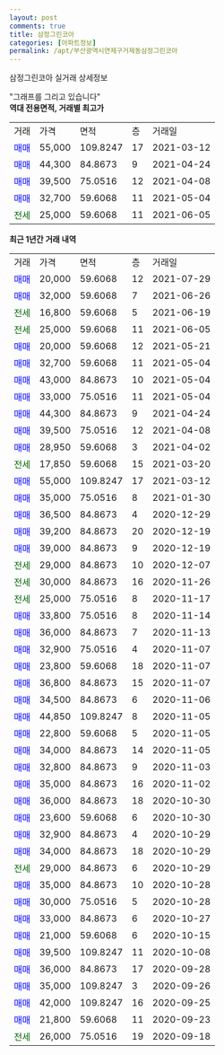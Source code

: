 ```yaml
---
layout: post
comments: true
title: 삼정그린코아
categories: [아파트정보]
permalink: /apt/부산광역시연제구거제동삼정그린코아
---
```


삼정그린코아 실거래 상세정보

<script type="text/javascript">
  google.charts.load('current', {'packages':['line', 'corechart']});
  google.charts.setOnLoadCallback(drawChart);

  function drawChart() {
    var data = new google.visualization.DataTable();
    data.addColumn('date', '거래일');
    data.addColumn('number', "매매");
    data.addColumn('number', "전세");
    data.addColumn('number', "전매");

    data.addRows([[new Date(Date.parse("2021-07-29")), 20000, null, null], [new Date(Date.parse("2021-06-26")), 32000, null, null], [new Date(Date.parse("2021-06-19")), null, 16800, null], [new Date(Date.parse("2021-06-05")), null, 25000, null], [new Date(Date.parse("2021-05-21")), 20000, null, null], [new Date(Date.parse("2021-05-04")), 32700, null, null], [new Date(Date.parse("2021-05-04")), 43000, null, null], [new Date(Date.parse("2021-05-04")), 33000, null, null], [new Date(Date.parse("2021-04-24")), 44300, null, null], [new Date(Date.parse("2021-04-08")), 39500, null, null], [new Date(Date.parse("2021-04-02")), 28950, null, null], [new Date(Date.parse("2021-03-20")), null, 17850, null], [new Date(Date.parse("2021-03-12")), 55000, null, null], [new Date(Date.parse("2021-01-30")), 35000, null, null], [new Date(Date.parse("2020-12-29")), 36500, null, null], [new Date(Date.parse("2020-12-19")), 39200, null, null], [new Date(Date.parse("2020-12-19")), 39000, null, null], [new Date(Date.parse("2020-12-07")), null, 29000, null], [new Date(Date.parse("2020-11-26")), null, 30000, null], [new Date(Date.parse("2020-11-17")), null, 25000, null], [new Date(Date.parse("2020-11-14")), 33800, null, null], [new Date(Date.parse("2020-11-13")), 36000, null, null], [new Date(Date.parse("2020-11-07")), 32900, null, null], [new Date(Date.parse("2020-11-07")), 23800, null, null], [new Date(Date.parse("2020-11-07")), 36800, null, null], [new Date(Date.parse("2020-11-06")), 34500, null, null], [new Date(Date.parse("2020-11-05")), 44850, null, null], [new Date(Date.parse("2020-11-05")), 22800, null, null], [new Date(Date.parse("2020-11-05")), 34000, null, null], [new Date(Date.parse("2020-11-03")), 32800, null, null], [new Date(Date.parse("2020-11-02")), 35000, null, null], [new Date(Date.parse("2020-10-30")), 36000, null, null], [new Date(Date.parse("2020-10-30")), 23600, null, null], [new Date(Date.parse("2020-10-29")), 32900, null, null], [new Date(Date.parse("2020-10-29")), 34000, null, null], [new Date(Date.parse("2020-10-29")), null, 29000, null], [new Date(Date.parse("2020-10-28")), 35000, null, null], [new Date(Date.parse("2020-10-28")), 30000, null, null], [new Date(Date.parse("2020-10-27")), 33000, null, null], [new Date(Date.parse("2020-10-15")), 21000, null, null], [new Date(Date.parse("2020-10-08")), 39500, null, null], [new Date(Date.parse("2020-09-28")), 36000, null, null], [new Date(Date.parse("2020-09-26")), 35000, null, null], [new Date(Date.parse("2020-09-25")), 42000, null, null], [new Date(Date.parse("2020-09-23")), 21800, null, null], [new Date(Date.parse("2020-09-18")), null, 26000, null]]);

    var options = {
      hAxis: {
        format: 'yyyy/MM/dd'
      },    
      lineWidth: 0,
      pointsVisible: true,    
      title: '최근 1년간 유형별 실거래가 분포',
      legend: { position: 'bottom' }
    };

    var formatter = new google.visualization.NumberFormat({pattern:'###,###'} );
    formatter.format(data, 1);
    formatter.format(data, 2);
    
    setTimeout(function() {
        var chart = new google.visualization.LineChart(document.getElementById('columnchart_material'));
        chart.draw(data, (options));
        document.getElementById('loading').style.display = 'none';
    }, 200);
  }
</script>


<div id="loading" style="z-index:20; display: block; margin-left: 0px">"그래프를 그리고 있습니다"</div>
<div id="columnchart_material" style="width: 95%; margin-left: 0px; display: block"></div>
<!-- contents start -->
<b>역대 전용면적, 거래별 최고가</b>
<table class="sortable">
    <tr>
      <td>거래</td>
      <td>가격</td>
      <td>면적</td>
      <td>층</td>
      <td>거래일</td>
    </tr>
        <tr>
          <td><a style="color: blue">매매</a></td>
          <td>55,000</td>
          <td>109.8247</td>
          <td>17</td>
          <td>2021-03-12</td>
        </tr>            <tr>
          <td><a style="color: blue">매매</a></td>
          <td>44,300</td>
          <td>84.8673</td>
          <td>9</td>
          <td>2021-04-24</td>
        </tr>            <tr>
          <td><a style="color: blue">매매</a></td>
          <td>39,500</td>
          <td>75.0516</td>
          <td>12</td>
          <td>2021-04-08</td>
        </tr>            <tr>
          <td><a style="color: blue">매매</a></td>
          <td>32,700</td>
          <td>59.6068</td>
          <td>11</td>
          <td>2021-05-04</td>
        </tr>        
        <tr>
              <td><a style="color: darkgreen">전세</a></td>
              <td>25,000</td>
              <td>59.6068</td>
              <td>11</td>
              <td>2021-06-05</td>
            </tr>        
    
</table>

<b>최근 1년간 거래 내역</b>

<table class="sortable">
    <tr>
      <td>거래</td>
      <td>가격</td>
      <td>면적</td>
      <td>층</td>
      <td>거래일</td>
    </tr>
    <tr>
      <td><a style="color: blue">매매</a></td>
      <td>20,000</td>
      <td>59.6068</td>
      <td>12</td>
      <td>2021-07-29</td>
    </tr>          <tr>
      <td><a style="color: blue">매매</a></td>
      <td>32,000</td>
      <td>59.6068</td>
      <td>7</td>
      <td>2021-06-26</td>
    </tr>          <tr>
      <td><a style="color: darkgreen">전세</a></td>
      <td>16,800</td>
      <td>59.6068</td>
      <td>5</td>
      <td>2021-06-19</td>
    </tr>          <tr>
      <td><a style="color: darkgreen">전세</a></td>
      <td>25,000</td>
      <td>59.6068</td>
      <td>11</td>
      <td>2021-06-05</td>
    </tr>          <tr>
      <td><a style="color: blue">매매</a></td>
      <td>20,000</td>
      <td>59.6068</td>
      <td>12</td>
      <td>2021-05-21</td>
    </tr>          <tr>
      <td><a style="color: blue">매매</a></td>
      <td>32,700</td>
      <td>59.6068</td>
      <td>11</td>
      <td>2021-05-04</td>
    </tr>          <tr>
      <td><a style="color: blue">매매</a></td>
      <td>43,000</td>
      <td>84.8673</td>
      <td>10</td>
      <td>2021-05-04</td>
    </tr>          <tr>
      <td><a style="color: blue">매매</a></td>
      <td>33,000</td>
      <td>75.0516</td>
      <td>11</td>
      <td>2021-05-04</td>
    </tr>          <tr>
      <td><a style="color: blue">매매</a></td>
      <td>44,300</td>
      <td>84.8673</td>
      <td>9</td>
      <td>2021-04-24</td>
    </tr>          <tr>
      <td><a style="color: blue">매매</a></td>
      <td>39,500</td>
      <td>75.0516</td>
      <td>12</td>
      <td>2021-04-08</td>
    </tr>          <tr>
      <td><a style="color: blue">매매</a></td>
      <td>28,950</td>
      <td>59.6068</td>
      <td>3</td>
      <td>2021-04-02</td>
    </tr>          <tr>
      <td><a style="color: darkgreen">전세</a></td>
      <td>17,850</td>
      <td>59.6068</td>
      <td>15</td>
      <td>2021-03-20</td>
    </tr>          <tr>
      <td><a style="color: blue">매매</a></td>
      <td>55,000</td>
      <td>109.8247</td>
      <td>17</td>
      <td>2021-03-12</td>
    </tr>          <tr>
      <td><a style="color: blue">매매</a></td>
      <td>35,000</td>
      <td>75.0516</td>
      <td>8</td>
      <td>2021-01-30</td>
    </tr>          <tr>
      <td><a style="color: blue">매매</a></td>
      <td>36,500</td>
      <td>84.8673</td>
      <td>4</td>
      <td>2020-12-29</td>
    </tr>          <tr>
      <td><a style="color: blue">매매</a></td>
      <td>39,200</td>
      <td>84.8673</td>
      <td>20</td>
      <td>2020-12-19</td>
    </tr>          <tr>
      <td><a style="color: blue">매매</a></td>
      <td>39,000</td>
      <td>84.8673</td>
      <td>9</td>
      <td>2020-12-19</td>
    </tr>          <tr>
      <td><a style="color: darkgreen">전세</a></td>
      <td>29,000</td>
      <td>84.8673</td>
      <td>10</td>
      <td>2020-12-07</td>
    </tr>          <tr>
      <td><a style="color: darkgreen">전세</a></td>
      <td>30,000</td>
      <td>84.8673</td>
      <td>16</td>
      <td>2020-11-26</td>
    </tr>          <tr>
      <td><a style="color: darkgreen">전세</a></td>
      <td>25,000</td>
      <td>75.0516</td>
      <td>8</td>
      <td>2020-11-17</td>
    </tr>          <tr>
      <td><a style="color: blue">매매</a></td>
      <td>33,800</td>
      <td>75.0516</td>
      <td>8</td>
      <td>2020-11-14</td>
    </tr>          <tr>
      <td><a style="color: blue">매매</a></td>
      <td>36,000</td>
      <td>84.8673</td>
      <td>7</td>
      <td>2020-11-13</td>
    </tr>          <tr>
      <td><a style="color: blue">매매</a></td>
      <td>32,900</td>
      <td>75.0516</td>
      <td>4</td>
      <td>2020-11-07</td>
    </tr>          <tr>
      <td><a style="color: blue">매매</a></td>
      <td>23,800</td>
      <td>59.6068</td>
      <td>18</td>
      <td>2020-11-07</td>
    </tr>          <tr>
      <td><a style="color: blue">매매</a></td>
      <td>36,800</td>
      <td>84.8673</td>
      <td>15</td>
      <td>2020-11-07</td>
    </tr>          <tr>
      <td><a style="color: blue">매매</a></td>
      <td>34,500</td>
      <td>84.8673</td>
      <td>6</td>
      <td>2020-11-06</td>
    </tr>          <tr>
      <td><a style="color: blue">매매</a></td>
      <td>44,850</td>
      <td>109.8247</td>
      <td>8</td>
      <td>2020-11-05</td>
    </tr>          <tr>
      <td><a style="color: blue">매매</a></td>
      <td>22,800</td>
      <td>59.6068</td>
      <td>5</td>
      <td>2020-11-05</td>
    </tr>          <tr>
      <td><a style="color: blue">매매</a></td>
      <td>34,000</td>
      <td>84.8673</td>
      <td>14</td>
      <td>2020-11-05</td>
    </tr>          <tr>
      <td><a style="color: blue">매매</a></td>
      <td>32,800</td>
      <td>84.8673</td>
      <td>9</td>
      <td>2020-11-03</td>
    </tr>          <tr>
      <td><a style="color: blue">매매</a></td>
      <td>35,000</td>
      <td>84.8673</td>
      <td>16</td>
      <td>2020-11-02</td>
    </tr>          <tr>
      <td><a style="color: blue">매매</a></td>
      <td>36,000</td>
      <td>84.8673</td>
      <td>18</td>
      <td>2020-10-30</td>
    </tr>          <tr>
      <td><a style="color: blue">매매</a></td>
      <td>23,600</td>
      <td>59.6068</td>
      <td>6</td>
      <td>2020-10-30</td>
    </tr>          <tr>
      <td><a style="color: blue">매매</a></td>
      <td>32,900</td>
      <td>84.8673</td>
      <td>4</td>
      <td>2020-10-29</td>
    </tr>          <tr>
      <td><a style="color: blue">매매</a></td>
      <td>34,000</td>
      <td>84.8673</td>
      <td>18</td>
      <td>2020-10-29</td>
    </tr>          <tr>
      <td><a style="color: darkgreen">전세</a></td>
      <td>29,000</td>
      <td>84.8673</td>
      <td>6</td>
      <td>2020-10-29</td>
    </tr>          <tr>
      <td><a style="color: blue">매매</a></td>
      <td>35,000</td>
      <td>84.8673</td>
      <td>10</td>
      <td>2020-10-28</td>
    </tr>          <tr>
      <td><a style="color: blue">매매</a></td>
      <td>30,000</td>
      <td>75.0516</td>
      <td>5</td>
      <td>2020-10-28</td>
    </tr>          <tr>
      <td><a style="color: blue">매매</a></td>
      <td>33,000</td>
      <td>84.8673</td>
      <td>6</td>
      <td>2020-10-27</td>
    </tr>          <tr>
      <td><a style="color: blue">매매</a></td>
      <td>21,000</td>
      <td>59.6068</td>
      <td>6</td>
      <td>2020-10-15</td>
    </tr>          <tr>
      <td><a style="color: blue">매매</a></td>
      <td>39,500</td>
      <td>109.8247</td>
      <td>11</td>
      <td>2020-10-08</td>
    </tr>          <tr>
      <td><a style="color: blue">매매</a></td>
      <td>36,000</td>
      <td>84.8673</td>
      <td>17</td>
      <td>2020-09-28</td>
    </tr>          <tr>
      <td><a style="color: blue">매매</a></td>
      <td>35,000</td>
      <td>109.8247</td>
      <td>3</td>
      <td>2020-09-26</td>
    </tr>          <tr>
      <td><a style="color: blue">매매</a></td>
      <td>42,000</td>
      <td>109.8247</td>
      <td>16</td>
      <td>2020-09-25</td>
    </tr>          <tr>
      <td><a style="color: blue">매매</a></td>
      <td>21,800</td>
      <td>59.6068</td>
      <td>11</td>
      <td>2020-09-23</td>
    </tr>          <tr>
      <td><a style="color: darkgreen">전세</a></td>
      <td>26,000</td>
      <td>75.0516</td>
      <td>19</td>
      <td>2020-09-18</td>
    </tr>      </table>
<!-- contents end -->    

